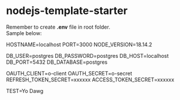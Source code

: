 # nodejs-template-starter  
  
Remember to create **.env** file in root folder.  
Sample below:  
  
HOSTNAME=localhost
PORT=3000
NODE_VERSION=18.14.2

DB_USER=postgres
DB_PASSWORD=postgres
DB_HOST=localhost
DB_PORT=5432
DB_DATABASE=postgres

OAUTH_CLIENT=o-client
OAUTH_SECRET=o-secret
REFRESH_TOKEN_SECRET=xxxxxx
ACCESS_TOKEN_SECRET=xxxxxx

TEST=Yo Dawg
